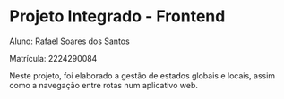 # Projeto Integrado - Frontend

Aluno: Rafael Soares dos Santos

Matrícula: 2224290084

Neste projeto, foi elaborado a gestão de estados globais e locais, assim como a navegação entre rotas num aplicativo web. 
